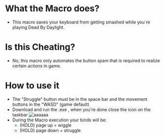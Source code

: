 # What the Macro does?
* This macro saves your keyboard from getting smashed while you´re playing Dead By Daylight.

# Is this Cheating?
* No, this macro only automates the button spam that is required to realize certain actions in game.

# How to use it
* The "Struggle" button must be in the space bar and the movement buttons in the "WASD" (game default)
* Download and run the .exe , when you're done close the icon on the taskbar ![aaaaaa](https://user-images.githubusercontent.com/36304846/90157444-1fe83080-dd64-11ea-86be-61eb19e8c91b.png)
* During the Macro execution your binds will be:
    * (HOLD) page up = wiggle
    * (HOLD) page down = struggle
